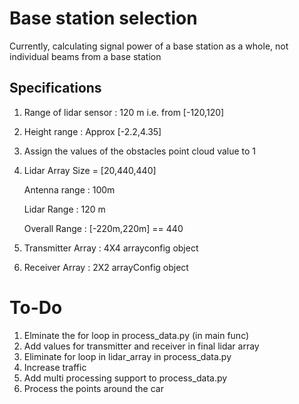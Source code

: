 # Base station selection

Currently, calculating signal power of a base station as a whole, not individual beams from a
base station

## Specifications
1. Range of lidar sensor : 120 m i.e. from [-120,120]
2. Height range : Approx [-2.2,4.35]
3. Assign the values of the obstacles point cloud value to 1
4. Lidar Array Size = [20,440,440]

    Antenna range : 100m
   
    Lidar Range : 120 m
    
    Overall Range : [-220m,220m] == 440
5. Transmitter Array : 4X4 arrayconfig object
6. Receiver Array : 2X2 arrayConfig object 

# To-Do
1. Elminate the for loop in process_data.py (in main func)
2. Add values for transmitter and receiver in final lidar array
3. Eliminate for loop in lidar_array in process_data.py
4. Increase traffic
5. Add multi processing support to process_data.py
6. Process the points around the car